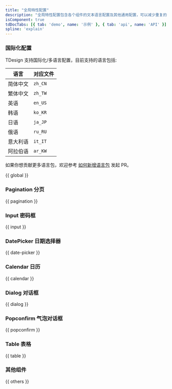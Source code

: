 ```yaml
---
title: "全局特性配置"
description: "全局特性配置包含各个组件的文本语言配置及其他通用配置，可以减少重复的通用配置。"
isComponent: true
tdDocTabs: [{ tab: 'demo', name: '示例' }, { tab: 'api', name: 'API' }]
spline: 'explain'
---
```


### 国际化配置

TDesign 支持国际化/多语言配置，目前支持的语言包括:

语言 | 对应文件
-- | --
简体中文 | `zh_CN`
繁体中文 | `zh_TW`
英语 | `en_US`
韩语 | `ko_KR`
日语 | `ja_JP`
俄语 | `ru_RU`
意大利语 | `it_IT`
阿拉伯语 | `ar_KW`

如果你想贡献更多语言包，欢迎参考 [如何新增语言包](https://github.com/Tencent/tdesign-common/blob/develop/js/global-config/locale/CONTRIBUTING.md) 发起 PR。

{{ global }}

### Pagination 分页

{{ pagination }}

### Input 密码框

{{ input }}

### DatePicker 日期选择器

{{ date-picker }}

### Calendar 日历

{{ calendar }}

### Dialog 对话框

{{ dialog }}

### Popconfirm 气泡对话框

{{ popconfirm }}

### Table 表格

{{ table }}

### 其他组件

{{ others }}
